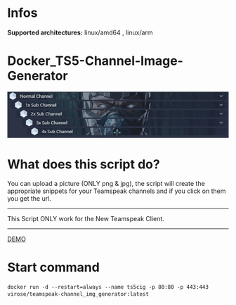 # Infos
**Supported architectures:** linux/amd64 ,  linux/arm

# Docker_TS5-Channel-Image-Generator

![Demo2](https://raw.githubusercontent.com/nextscript/TS5-Channel-Image-Generator/master/demo_ch.png)

# What does this script do?
You can upload a picture (ONLY png & jpg), the script will create the appropriate snippets for your Teamspeak channels and if you click on them you get the url.
_______________________________________________________________________________

This Script ONLY work for the New Teamspeak Client.
_______________________________________________________________________________

[DEMO](https://ts5x.cf) 

# Start command 

<pre><code>docker run -d --restart=always --name ts5cig -p 80:80 -p 443:443 virose/teamspeak-channel_img_generator:latest</code></pre>


